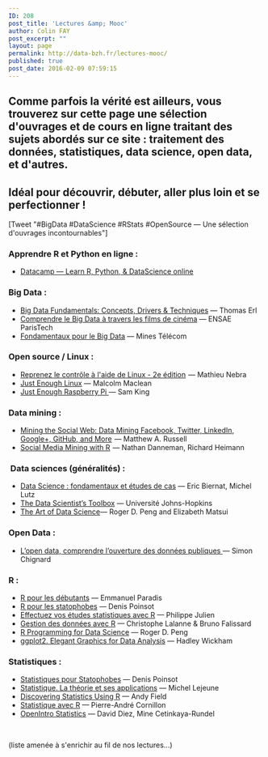 ```yaml
---
ID: 208
post_title: 'Lectures &amp; Mooc'
author: Colin FAY
post_excerpt: ""
layout: page
permalink: http://data-bzh.fr/lectures-mooc/
published: true
post_date: 2016-02-09 07:59:15
---
```

<h2>Comme parfois la vérité est ailleurs, vous trouverez sur cette page une sélection d'ouvrages et de cours en ligne traitant des sujets abordés sur ce site : traitement des données, statistiques, data science, open data, et d'autres.</h2>
<h2>Idéal pour découvrir, débuter, aller plus loin et se perfectionner !</h2>
[Tweet "#BigData #DataScience #RStats #OpenSource — Une sélection d'ouvrages incontournables"]
<h3>Apprendre R et Python en ligne :</h3>
<ul>
 	<li><a href="https://www.datacamp.com/invite/k7K85SDdMAou8" target="_blank" rel="noopener noreferrer">Datacamp — Learn R, Python, &amp; DataScience online</a></li>
</ul>
<h3>Big Data :</h3>
<ul>
 	<li><a href="https://www.amazon.fr/gp/product/B019YLYLVY/ref=as_li_tl?ie=UTF8&amp;camp=1642&amp;creative=6746&amp;creativeASIN=B019YLYLVY&amp;linkCode=as2&amp;tag=dabz-21" target="_blank" rel="noopener noreferrer">Big Data Fundamentals: Concepts, Drivers &amp; Techniques</a> — Thomas Erl</li>
 	<li><a href="https://openclassrooms.com/courses/comprendre-le-big-data-a-travers-les-films-de-cinema" target="_blank" rel="noopener noreferrer">Comprendre le Big Data à travers les films de cinéma</a> — ENSAE ParisTech</li>
 	<li><a title="Fondamentaux pour le big data" href="https://www.fun-mooc.fr/courses/MinesTelecom/04006S04/session04/about" target="_blank" rel="noopener noreferrer">Fondamentaux pour le Big Data</a> — Mines Télécom</li>
</ul>
<h3>Open source / Linux :</h3>
<ul>
 	<li><a href="https://www.amazon.fr/gp/product/B008FXASOC/ref=as_li_tl?ie=UTF8&amp;camp=1642&amp;creative=6746&amp;creativeASIN=B008FXASOC&amp;linkCode=as2&amp;tag=dabz-21" rel="nofollow">Reprenez le contrôle à l'aide de Linux - 2e édition</a><img src="http://ir-fr.amazon-adsystem.com/e/ir?t=dabz-21&amp;l=as2&amp;o=8&amp;a=B008FXASOC" alt="" width="1" height="1" border="0" /> — Mathieu Nebra</li>
 	<li><a href="https://leanpub.com/jelinux" target="_blank" rel="noopener noreferrer">Just Enough Linux</a> — Malcolm Maclean</li>
 	<li><a href="https://leanpub.com/jelinux" target="_blank" rel="noopener noreferrer">Just Enough Raspberry Pi </a>— Sam King</li>
</ul>
<h3>Data mining :</h3>
<ul>
 	<li><a href="https://www.amazon.fr/gp/product/B00FNBWNLU/ref=as_li_tl?ie=UTF8&amp;camp=1642&amp;creative=6746&amp;creativeASIN=B00FNBWNLU&amp;linkCode=as2&amp;tag=dabz-21" rel="nofollow">Mining the Social Web: Data Mining Facebook, Twitter, LinkedIn, Google+, GitHub, and More</a><img src="http://ir-fr.amazon-adsystem.com/e/ir?t=dabz-21&amp;l=as2&amp;o=8&amp;a=B00FNBWNLU" alt="" width="1" height="1" border="0" />
— Matthew A. Russell</li>
 	<li><a href="https://www.amazon.fr/gp/product/B00J9B1IOI/ref=as_li_tl?ie=UTF8&amp;camp=1642&amp;creative=6746&amp;creativeASIN=B00J9B1IOI&amp;linkCode=as2&amp;tag=dabz-21" rel="nofollow">Social Media Mining with R</a><img src="http://ir-fr.amazon-adsystem.com/e/ir?t=dabz-21&amp;l=as2&amp;o=8&amp;a=B00J9B1IOI" alt="" width="1" height="1" border="0" /> — Nathan Danneman, Richard Heimann</li>
</ul>
<h3> Data sciences (généralités) :</h3>
<ul>
 	<li><a href="https://www.amazon.fr/gp/product/2212142439/ref=as_li_tl?ie=UTF8&amp;camp=1642&amp;creative=6746&amp;creativeASIN=2212142439&amp;linkCode=as2&amp;tag=dabz-21" target="_blank" rel="noopener noreferrer">Data Science : fondamentaux et études de cas</a> — Eric Biernat, Michel Lutz</li>
 	<li><a href="https://www.coursera.org/learn/data-scientists-tools" target="_blank" rel="noopener noreferrer">The Data Scientist’s Toolbox</a> — Université Johns-Hopkins</li>
 	<li><a href="https://leanpub.com/artofdatascience" target="_blank" rel="noopener noreferrer">The Art of Data Science</a>— Roger D. Peng and Elizabeth Matsui</li>
</ul>
<h3>Open Data :</h3>
<ul>
 	<li><a href="https://www.amazon.fr/gp/product/2916571701/ref=as_li_tl?ie=UTF8&amp;camp=1642&amp;creative=6746&amp;creativeASIN=2916571701&amp;linkCode=as2&amp;tag=dabz-21" target="_blank" rel="noopener noreferrer">L’open data, comprendre l’ouverture des données publiques </a>— Simon Chignard</li>
</ul>
<h3>R :</h3>
<ul>
 	<li><a href="https://cran.r-project.org/doc/contrib/Paradis-rdebuts_fr.pdf" target="_blank" rel="noopener noreferrer">R pour les débutants</a> — Emmanuel Paradis</li>
 	<li><a href="https://perso.univ-rennes1.fr/denis.poinsot/Statistiques_%20pour_statophobes/R%20pour%20les%20statophobes.pdf" target="_blank" rel="noopener noreferrer">R pour les statophobes</a> — Denis Poinsot</li>
 	<li><a href="https://openclassrooms.com/courses/effectuez-vos-etudes-statistiques-avec-r" target="_blank" rel="noopener noreferrer">Effectuez vos études statistiques avec R</a> — Philippe Julien</li>
 	<li><a href="https://www.france-universite-numerique-mooc.fr/c4x/UPSUD/42001S02/asset/data-management.html#importation-de-fichiers-csv" target="_blank" rel="noopener noreferrer">Gestion des données avec R</a> — Christophe Lalanne &amp; Bruno Falissard</li>
 	<li><a href="https://leanpub.com/rprogramming" target="_blank" rel="noopener noreferrer"> R Programming for Data Science</a> — Roger D. Peng</li>
 	<li><a href="https://www.amazon.fr/gp/product/331924275X/ref=as_li_tl?ie=UTF8&amp;camp=1642&amp;creative=6746&amp;creativeASIN=331924275X&amp;linkCode=as2&amp;tag=dabz-21" target="_blank" rel="noopener noreferrer">ggplot2. Elegant Graphics for Data Analysis</a> — Hadley Wickham</li>
</ul>
<h3>Statistiques :</h3>
<ul>
 	<li><a href="https://perso.univ-rennes1.fr/denis.poinsot/Statistiques_%20pour_statophobes/STATISTIQUES%20POUR%20STATOPHOBES.pdf" target="_blank" rel="noopener noreferrer">Statistiques pour Statophobes</a> — Denis Poinsot</li>
 	<li><a href="https://www.amazon.fr/gp/product/2817801563/ref=as_li_tl?ie=UTF8&amp;camp=1642&amp;creative=6746&amp;creativeASIN=2817801563&amp;linkCode=as2&amp;tag=dabz-21" target="_blank" rel="noopener noreferrer">Statistique. La théorie et ses applications</a> — Michel Lejeune</li>
 	<li><a href="https://www.amazon.fr/gp/product/1446200469/ref=as_li_tl?ie=UTF8&amp;camp=1642&amp;creative=6746&amp;creativeASIN=1446200469&amp;linkCode=as2&amp;tag=dabz-21" target="_blank" rel="noopener noreferrer">Discovering Statistics Using R</a> — Andy Field</li>
 	<li><a title="Statistiques avec R" href="https://www.amazon.fr/gp/product/2753519927/ref=as_li_tl?ie=UTF8&amp;camp=1642&amp;creative=6746&amp;creativeASIN=2753519927&amp;linkCode=as2&amp;tag=dabz-21" target="_blank" rel="noopener noreferrer">Statistique avec R</a> — Pierre-André Cornillon</li>
 	<li><a href="https://leanpub.com/openintro-statistics" target="_blank" rel="noopener noreferrer"> OpenIntro Statistics</a> — David Diez, Mine Cetinkaya-Rundel</li>
</ul>
&nbsp;

(liste amenée à s'enrichir au fil de nos lectures...)